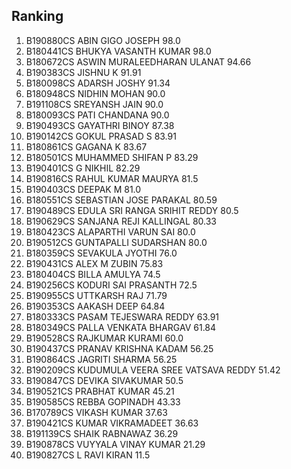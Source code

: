 ## Ranking
1. B190880CS ABIN GIGO JOSEPH  98.0
2. B180441CS BHUKYA VASANTH KUMAR  98.0
3. B180672CS ASWIN MURALEEDHARAN ULANAT  94.66
4. B190383CS JISHNU K  91.91
5. B180098CS ADARSH JOSHY  91.34
6. B180948CS NIDHIN MOHAN  90.0
7. B191108CS SREYANSH JAIN  90.0
8. B180093CS PATI CHANDANA  90.0
9. B190493CS GAYATHRI BINOY  87.38
10. B190142CS GOKUL PRASAD S  83.91
11. B180861CS GAGANA K  83.67
12. B180501CS MUHAMMED SHIFAN P  83.29
13. B190401CS G NIKHIL  82.29
14. B190816CS RAHUL KUMAR MAURYA  81.5
15. B190403CS DEEPAK M  81.0
16. B180551CS SEBASTIAN JOSE PARAKAL  80.59
17. B190489CS EDULA SRI RANGA SRIHIT REDDY  80.5
18. B190629CS SANJANA REJI KALLINGAL  80.33
19. B180423CS ALAPARTHI VARUN SAI  80.0
20. B190512CS GUNTAPALLI SUDARSHAN  80.0
21. B180359CS SEVAKULA JYOTHI  76.0
22. B190431CS ALEX M ZUBIN  75.83
23. B180404CS BILLA AMULYA  74.5
24. B190256CS KODURI SAI PRASANTH  72.5
25. B190955CS UTTKARSH RAJ  71.79
26. B190353CS AAKASH DEEP  64.84
27. B180333CS PASAM TEJESWARA REDDY  63.91
28. B180349CS PALLA VENKATA BHARGAV  61.84
29. B190528CS RAJKUMAR KURAMI  60.0
30. B190437CS PRANAV KRISHNA KADAM  56.25
31. B190864CS JAGRITI SHARMA  56.25
32. B190209CS KUDUMULA VEERA SREE VATSAVA REDDY  51.42
33. B190847CS DEVIKA SIVAKUMAR  50.5
34. B190521CS PRABHAT KUMAR  45.21
35. B190585CS REBBA GOPINADH  43.33
36. B170789CS VIKASH KUMAR  37.63
37. B190421CS KUMAR VIKRAMADEET  36.63
38. B191139CS SHAIK RABNAWAZ  36.29
39. B190878CS VUYYALA VINAY KUMAR  21.29
40. B190827CS L RAVI KIRAN  11.5
